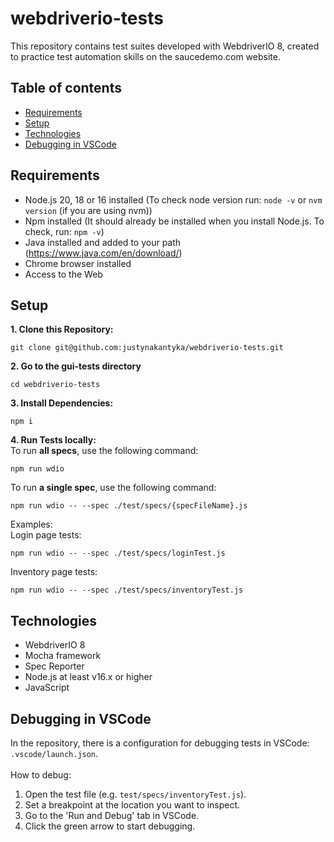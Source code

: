 # webdriverio-tests

This repository contains test suites developed with WebdriverIO 8, created to practice test automation skills on the saucedemo.com website.

## Table of contents
* [Requirements](#requirements)
* [Setup](#setup)
* [Technologies](#technologies)
* [Debugging in VSCode](#debugging-in-vscode)

## Requirements
- Node.js 20, 18 or 16 installed (To check node version run: `node -v` or `nvm version` (if you are using nvm))
- Npm installed (It should already be installed when you install Node.js. To check, run: `npm -v`)
- Java installed and added to your path (https://www.java.com/en/download/)
- Chrome browser installed
- Access to the Web

## Setup
**1. Clone this Repository:**
```
git clone git@github.com:justynakantyka/webdriverio-tests.git
```
**2. Go to the gui-tests directory**
```
cd webdriverio-tests
```
**3. Install Dependencies:**
```
npm i
```
**4. Run Tests locally:** \
To run **all specs**, use the following command:
```
npm run wdio
```
To run **a single spec**, use the following command: 
```
npm run wdio -- --spec ./test/specs/{specFileName}.js
```
Examples: \
Login page tests:
```
npm run wdio -- --spec ./test/specs/loginTest.js
```
Inventory page tests:
```
npm run wdio -- --spec ./test/specs/inventoryTest.js
```

## Technologies
- WebdriverIO 8
- Mocha framework
- Spec Reporter
- Node.js at least v16.x or higher
- JavaScript

## Debugging in VSCode
In the repository, there is a configuration for debugging tests in VSCode: `.vscode/launch.json`. \
\
How to debug:
1. Open the test file (e.g. `test/specs/inventoryTest.js`).
2. Set a breakpoint at the location you want to inspect.
3. Go to the 'Run and Debug' tab in VSCode.
4. Click the green arrow to start debugging.